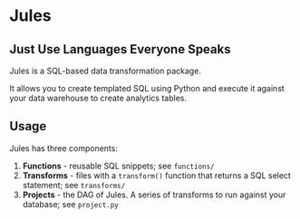 # Jules
## Just Use Languages Everyone Speaks

Jules is a SQL-based data transformation package.

It allows you to create templated SQL using Python and execute it against your data warehouse to create analytics tables. 

## Usage
Jules has three components:
1. **Functions** - reusable SQL snippets; see `functions/`
2. **Transforms** - files with a `transform()` function that returns a SQL select statement; see `transforms/`
3. **Projects** - the DAG of Jules. A series of transforms to run against your database; see `project.py`